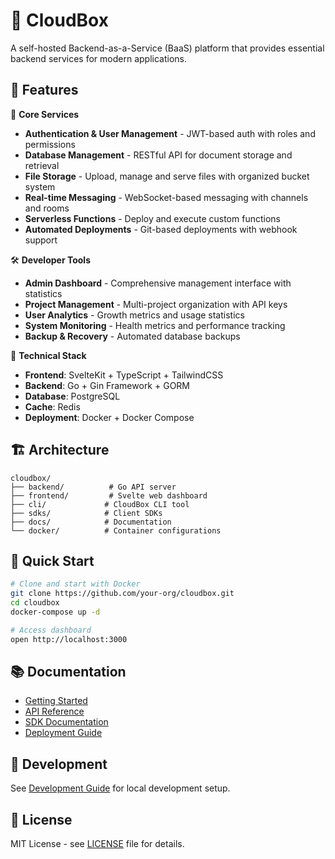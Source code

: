 # 🚀 CloudBox

A self-hosted Backend-as-a-Service (BaaS) platform that provides essential backend services for modern applications.

## 🌟 Features

🚀 **Core Services**
- **Authentication & User Management** - JWT-based auth with roles and permissions
- **Database Management** - RESTful API for document storage and retrieval
- **File Storage** - Upload, manage and serve files with organized bucket system
- **Real-time Messaging** - WebSocket-based messaging with channels and rooms
- **Serverless Functions** - Deploy and execute custom functions
- **Automated Deployments** - Git-based deployments with webhook support

🛠 **Developer Tools**
- **Admin Dashboard** - Comprehensive management interface with statistics
- **Project Management** - Multi-project organization with API keys
- **User Analytics** - Growth metrics and usage statistics
- **System Monitoring** - Health metrics and performance tracking
- **Backup & Recovery** - Automated database backups

🔧 **Technical Stack**
- **Frontend**: SvelteKit + TypeScript + TailwindCSS
- **Backend**: Go + Gin Framework + GORM
- **Database**: PostgreSQL
- **Cache**: Redis
- **Deployment**: Docker + Docker Compose

## 🏗️ Architecture

```
cloudbox/
├── backend/          # Go API server
├── frontend/         # Svelte web dashboard  
├── cli/             # CloudBox CLI tool
├── sdks/            # Client SDKs
├── docs/            # Documentation
└── docker/          # Container configurations
```

## 🚀 Quick Start

```bash
# Clone and start with Docker
git clone https://github.com/your-org/cloudbox.git
cd cloudbox
docker-compose up -d

# Access dashboard
open http://localhost:3000
```

## 📚 Documentation

- [Getting Started](./docs/getting-started.md)
- [API Reference](./docs/api-reference.md)
- [SDK Documentation](./docs/sdk-documentation.md)
- [Deployment Guide](./docs/deployment.md)

## 🔧 Development

See [Development Guide](./docs/development.md) for local development setup.

## 📄 License

MIT License - see [LICENSE](./LICENSE) file for details.